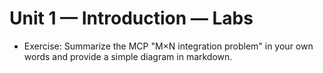 # Unit 1 — Introduction — Labs

- Exercise: Summarize the MCP "M×N integration problem" in your own words and provide a simple diagram in markdown.
